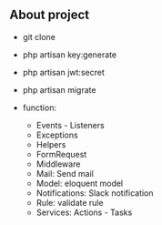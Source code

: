 ## About project

- git clone 
- php artisan key:generate
- php artisan jwt:secret
- php artisan migrate

- function:
  - Events - Listeners
  - Exceptions
  - Helpers
  - FormRequest
  - Middleware
  - Mail: Send mail
  - Model: eloquent model
  - Notifications: Slack notification
  - Rule: validate rule
  - Services: Actions - Tasks
